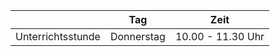 |                   	|   Tag    	|  Zeit              	|
|-------------------	|----------	|-------------------	|
| Unterrichtsstunde 	| Donnerstag 	| 10.00 - 11.30 Uhr 	|
